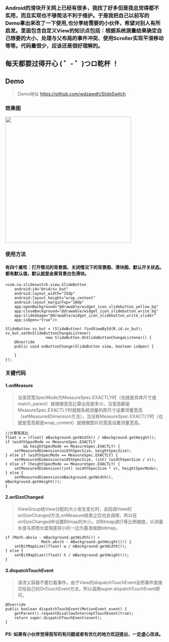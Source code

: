 ### Android的滑块开关网上已经有很多，我找了好多但是我总觉得都不实用，而且实现也不够简洁不利于维护。于是我把自己以前写的Demo拿出来改了一下使用,也分享给需要的小伙伴，希望对别人有所启发。里面包含自定义View的知识点包括：根据系统测量结果确定自己想要的大小、处理与父布局的事件冲突、使用Scroller实现平滑移动等等。代码量很少，应该还是很好理解的。

## 每天都要过得开心 ( ゜- ゜)つロ乾杯 ！


## Demo
> Demo地址 https://github.com/wdzawdh/SlideSwitch

### 效果图
<img src="http://otjav6lvw.bkt.clouddn.com/17-7-23/80966843.jpg" width="400"/>

### 使用方法
#### 有四个属性：打开情况的背景图、关闭情况下的背景图、滑块图、默认开关状态。都有默认值，默认就是金黄背景白色滑块。
```
<com.cw.slideswitch.view.SlideButton
    android:id="@+id/sv_but"
    android:layout_width="25dp"
    android:layout_height="wrap_content"
    android:layout_marginTop="10dp"
    app:openBackground="@drawable/widget_icon_slidebutton_yellow_bg"
    app:closeBackground="@drawable/widget_icon_slidebutton_write_bg"
    app:slideImage="@drawable/widget_icon_slidebutton_write_slider"
    app:isOpen="true"/>

SlideButton sv_but = (SlideButton) findViewById(R.id.sv_but);
sv_but.setOnSlideButtonChangeListener(
                  new SlideButton.OnSlideButtonChangeListener() {
    @Override
    public void onButtonChange(SlideButton view, boolean isOpen) {

    }
});
```

### 关键代码
#### 1.onMeasure
> 当发现宽SpecMode为MeasureSpec.EXACTLY时（也就是具体尺寸或match_parent）就根据宽高比算出高是多少。当宽高都是MeasureSpec.EXACTLY时就按系统测量的原尺寸设置测量宽高（setMeasuredDimension方法）。当没有MeasureSpec.EXACTLY时（也就是宽高都是wrap_content）就根据图片的宽高设置测量宽高。

```
//计算宽高比
float v = (float) mBackground.getWidth() / mBackground.getHeight();
if (widthSpecMode == MeasureSpec.EXACTLY
        && heightSpecMode == MeasureSpec.EXACTLY) {
    setMeasuredDimension(widthSpecSize, heightSpecSize);
} else if (widthSpecMode == MeasureSpec.EXACTLY) {
    setMeasuredDimension(widthSpecSize, (int) (widthSpecSize / v));
} else if (heightSpecMode == MeasureSpec.EXACTLY) {
    setMeasuredDimension((int) (widthSpecSize * v), heightSpecMode);
} else {
    setMeasuredDimension(mBackground.getWidth(), mBackground.getHeight());
}
```
#### 2.onSizeChanged
> ViewGroup给View分配的大小发生变化时，会回调View的onSizeChanged方法,onMeasure结束之后也会调用，所以在onSizeChanged中设置Bitmap的大小。对Bitmap进行等比例缩放，以测量长度与原图长度相差较小的一边为基准缩放bitmap。

```
if (Math.abs(w - mBackground.getWidth()) <
                Math.abs(h - mBackground.getHeight())) {
    setBitMapSize((float) w / mBackground.getWidth());
} else {
    setBitMapSize((float) h / mBackground.getHeight());
}
```
#### 3.dispatchTouchEvent
> 请求父容器不要拦截事件。由于View的dispatchTouchEvent会把事件直接交给自己的OnTouchEvent方法，所以调用super.dispatchTouchEvent即可。

```
@Override
public boolean dispatchTouchEvent(MotionEvent event) {
    getParent().requestDisallowInterceptTouchEvent(true);
    return super.dispatchTouchEvent(event);
}
```

#### PS: 如果有小伙伴觉得我写的有问题或者有优化的地方欢迎提出，一定虚心改进。
